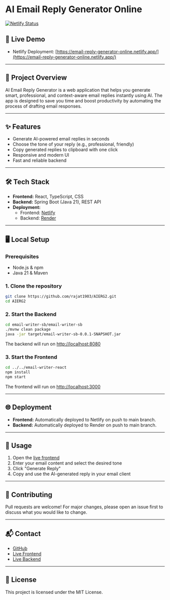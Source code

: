 ﻿# AI Email Reply Generator Online

[![Netlify Status](https://api.netlify.com/api/v1/badges/0a89d538-caa8-4707-ad50-454b974e3600/deploy-status)](https://app.netlify.com/projects/email-reply-generator-online/deploys)

## 🚀 Live Demo
- Netlify Deployment: [https://email-reply-generator-online.netlify.app/](https://email-reply-generator-online.netlify.app/)

---

## 📧 Project Overview
AI Email Reply Generator is a web application that helps you generate smart, professional, and context-aware email replies instantly using AI. The app is designed to save you time and boost productivity by automating the process of drafting email responses.

---

## ✨ Features
- Generate AI-powered email replies in seconds
- Choose the tone of your reply (e.g., professional, friendly)
- Copy generated replies to clipboard with one click
- Responsive and modern UI
- Fast and reliable backend

---

## 🛠️ Tech Stack
- **Frontend:** React, TypeScript, CSS
- **Backend:** Spring Boot (Java 21), REST API
- **Deployment:**
  - Frontend: [Netlify](https://email-reply-generator-online.netlify.app/)
  - Backend: [Render](https://aierg2.onrender.com)

---

## 🖥️ Local Setup

### Prerequisites
- Node.js & npm
- Java 21 & Maven

### 1. Clone the repository
```bash
git clone https://github.com/rajat1903/AIERG2.git
cd AIERG2
```

### 2. Start the Backend
```bash
cd email-writer-sb/email-writer-sb
./mvnw clean package
java -jar target/email-writer-sb-0.0.1-SNAPSHOT.jar
```
The backend will run on [http://localhost:8080](http://localhost:8080)

### 3. Start the Frontend
```bash
cd ../../email-writer-react
npm install
npm start
```
The frontend will run on [http://localhost:3000](http://localhost:3000)

---

## 🌐 Deployment
- **Frontend:** Automatically deployed to Netlify on push to main branch.
- **Backend:** Automatically deployed to Render on push to main branch.

---

## 📄 Usage
1. Open the [live frontend](https://email-reply-generator-online.netlify.app/)
2. Enter your email content and select the desired tone
3. Click "Generate Reply"
4. Copy and use the AI-generated reply in your email client

---

## 🤝 Contributing
Pull requests are welcome! For major changes, please open an issue first to discuss what you would like to change.

---

## 📬 Contact
- [GitHub](https://github.com/rajat1903)
- [Live Frontend](https://email-reply-generator-online.netlify.app/)
- [Live Backend](https://aierg2.onrender.com)

---

## 📝 License
This project is licensed under the MIT License.







